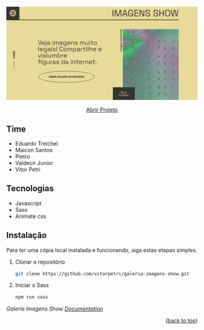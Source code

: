 </p><p align="center">
 <a href="#">
  <img src="assets/banner.png" alt="site" width="600px"/>
 </a>
</p>

<p align="center">
 <a href="https://imagens-show.ga/">
  Abrir Projeto
 </a>

## Time
 - Eduardo Treichel
 - Maicon Santos
 - Pietro
 - Valdecir Junior
 - Vitor Petri

## Tecnologias
  - Javascript
  - Sass
  - Animate css

## Instalação

Para ter uma cópia local instalada e funcionando, siga estas etapas simples.

1. Clonar o repositório
   ```sh
   git clone https://github.com/vitorpetri/galeria-imagens-show.git
   ```
2. Iniciar o Sass
   ```sh
   npm run sass
   ```

_Galeria Imagens Show [Documentation](https://github.com/vitorpetri/galeria-imagens-show)_

<p align="right">(<a href="#top">back to top</a>)</p>
